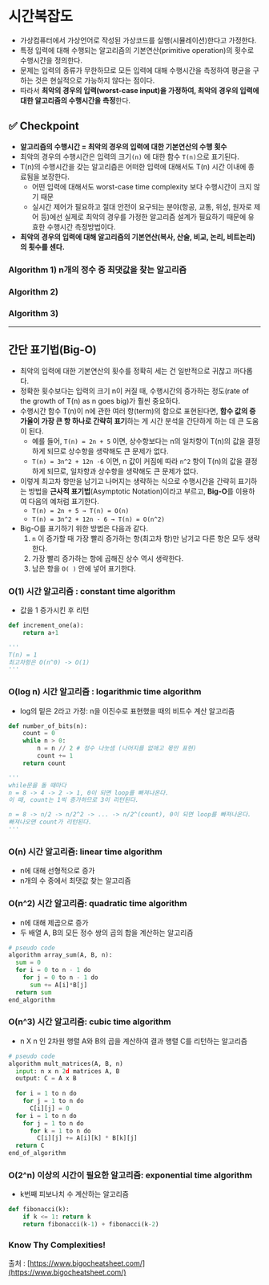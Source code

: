 
# 시간복잡도

- 가상컴퓨터에서 가상언어로 작성된 가상코드를 실행(시뮬레이션)한다고 가정한다.
- 특정 입력에 대해 수행되는 알고리즘의 기본연산(primitive operation)의 횟수로 수행시간을 정의한다.
- 문제는 입력의 종류가 무한하므로 모든 입력에 대해 수행시간을 측정하여 평균을 구하는 것은 현실적으로 가능하지 않다는 점이다.
- 따라서 **최악의 경우의 입력(worst-case input)을 가정하여, 최악의 경우의 입력에 대한 알고리즘의 수행시간을 측정**한다.

## ✅ Checkpoint

- **알고리즘의 수행시간 = 최악의 경우의 입력에 대한 기본연산의 수행 횟수**
- 최악의 경우의 수행시간은 입력의 크기`(n)` 에 대한 함수 `T(n)`으로 표기된다.
- T(n)의 수행시간을 갖는 알고리즘은 어떠한 입력에 대해서도 T(n) 시간 이내에 종료됨을 보장한다.
    - 어떤 입력에 대해서도 worst-case time complexity 보다 수행시간이 크지 않기 때문
    - 실시간 제어가 필요하고 절대 안전이 요구되는 분야(항공, 교통, 위성, 원자로 제어 등)에선 실제로 최악의 경우를 가정한 알고리즘 설계가 필요하기 때문에 유효한 수행시간 측정방법이다.
- **최악의 경우의 입력에 대해 알고리즘의 기본연산(복사, 산술, 비교, 논리, 비트논리)의 횟수를 센다.**
### Algorithm 1) n개의 정수 중 최댓값을 찾는 알고리즘



### Algorithm 2)



### Algorithm 3)


---

## 간단 표기법(Big-O)

- 최악의 입력에 대한 기본연산의 횟수를 정확히 세는 건 일반적으로 귀찮고 까다롭다.
- 정확한 횟수보다는 입력의 크기 n이 커질 때, 수행시간의 증가하는 정도(rate of the growth of T(n) as n goes big)가 훨씬 중요하다.
- 수행시간 함수 T(n)이 n에 관한 여러 항(term)의 합으로 표현된다면, **함수 값의 증가율이 가장 큰 항 하나로 간략히 표기**하는 게 시간 분석을 간단하게 하는 데 큰 도움이 된다.
    - 예를 들어, `T(n) = 2n + 5` 이면, 상수항보다는 n의 일차항이 T(n)의 값을 결정하게 되므로 상수항을 생략해도 큰 문제가 없다.
    - `T(n) = 3n^2 + 12n -6` 이면, n 값이 커짐에 따라 `n^2` 항이 T(n)의 값을 결정하게 되므로, 일차항과 상수항을 생략해도 큰 문제가 없다.
- 이렇게 최고차 항만을 남기고 나머지는 생략하는 식으로 수행시간을 간략히 표기하는 방법을 **근사적 표기법**(Asymptotic Notation)이라고 부르고, **Big-O**를 이용하여 다음의 예처럼 표기한다.
    - `T(n) = 2n + 5 → T(n) = O(n)`
    - `T(n) = 3n^2 + 12n - 6 → T(n) = O(n^2)`
- Big-O를 표기하기 위한 방법은 다음과 같다.
    1. `n` 이 증가할 때 가장 빨리 증가하는 항(최고차 항)만 남기고 다른 항은 모두 생략한다.
    2. 가장 빨리 증가하는 항에 곱해진 상수 역시 생략한다.
    3. 남은 항을 `O( )` 안에 넣어 표기한다.




### O(1) 시간 알고리즘 : constant time algorithm

- 값을 1 증가시킨 후 리턴

```python
def increment_one(a):
	return a+1

'''
T(n) = 1
최고차항은 O(n^0) -> O(1)
'''
```

### O(log n) 시간 알고리즘 : logarithmic time algorithm

- log의 밑은 2라고 가정: n을 이진수로 표현했을 때의 비트수 계산 알고리즘

```python
def number_of_bits(n):
	count = 0
	while n > 0:
		n = n // 2 # 정수 나눗셈 (나머지를 없애고 몫만 표현)
		count += 1
	return count

'''
while문을 돌 때마다
n = 8 -> 4 -> 2 -> 1, 0이 되면 loop를 빠져나온다.
이 때, count는 1씩 증가하므로 3이 리턴된다.

n = 8 -> n/2 -> n/2^2 -> ... -> n/2^(count), 0이 되면 loop를 빠져나온다.
빠져나오면 count가 리턴된다.
'''
```


### O(n) 시간 알고리즘: linear time algorithm

- n에 대해 선형적으로 증가
- n개의 수 중에서 최댓값 찾는 알고리즘

### O(n^2) 시간 알고리즘: quadratic time algorithm

- n에 대해 제곱으로 증가
- 두 배열 A, B의 모든 정수 쌍의 곱의 합을 계산하는 알고리즘

```python
# pseudo code
algorithm array_sum(A, B, n):
  sum = 0
  for i = 0 to n - 1 do
	for j = 0 to n - 1 do
	  sum += A[i]*B[j]
  return sum
end_algorithm
```

### O(n^3) 시간 알고리즘: cubic time algorithm

- n X n 인 2차원 행렬 A와 B의 곱을 계산하여 결과 행렬 C를 리턴하는 알고리즘

```python
# pseudo code
algorithm mult_matrices(A, B, n)
  input: n x n 2d matrices A, B
  output: C = A x B
  
  for i = 1 to n do
	for j = 1 to n do
	  C[i][j] = 0
  for i = 1 to n do
	for j = 1 to n do
	  for k = 1 to n do
		C[i][j] += A[i][k] * B[k][j]
  return C
end_of_algorithm
```

### O(2^n) 이상의 시간이 필요한 알고리즘: exponential time algorithm

- k번째 피보나치 수 계산하는 알고리즘

```python
def fibonacci(k):
	if k <= 1: return k
	return fibonacci(k-1) + fibonacci(k-2)
```

### **Know Thy Complexities!**

출처 : [https://www.bigocheatsheet.com/](https://www.bigocheatsheet.com/)

